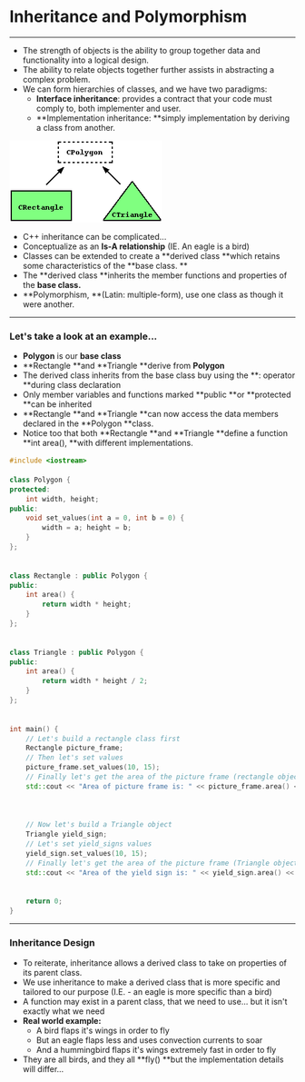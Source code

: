 # Inheritance and Polymorphism

---

* The strength of objects is the ability to group together data and functionality into a logical design.
* The ability to relate objects together further assists in abstracting a complex problem.
* We can form hierarchies of classes, and we have two paradigms:
  * **Interface inheritance**: provides a contract that your code must comply to, both implementer and user. 
  * **Implementation inheritance: **simply implementation by deriving a class from another. 

![](/assets/images.png)

* C++ inheritance can be complicated...
* Conceptualize as an **Is-A relationship** \(IE. An eagle is a bird\)
* Classes can be extended to create a **derived class **which retains some characteristics of the **base class. **
* The **derived class **inherits the member functions and properties of the **base class.**
* **Polymorphism, **\(Latin: multiple-form\), use one class as though it were another. 

---

### Let's take a look at an example...

* **Polygon** is our **base class**
* **Rectangle **and **Triangle **derive from **Polygon**
* The derived class inherits from the base class buy using the **: operator **during class declaration
* Only member variables and functions marked **public **or **protected **can be inherited
* **Rectangle **and **Triangle **can now access the data members declared in the **Polygon **class. 
* Notice too that both **Rectangle **and **Triangle **define a function **int area\(\), **with different implementations.

```cpp
#include <iostream>

class Polygon {
protected:
    int width, height;
public:
    void set_values(int a = 0, int b = 0) {
        width = a; height = b;
    }
};


class Rectangle : public Polygon {
public:
    int area() {
        return width * height;
    }
};


class Triangle : public Polygon {
public:
    int area() {
        return width * height / 2;
    }
};


int main() {
    // Let's build a rectangle class first
    Rectangle picture_frame;
    // Then let's set values
    picture_frame.set_values(10, 15);       
    // Finally let's get the area of the picture frame (rectangle object)
    std::cout << "Area of picture frame is: " << picture_frame.area() << std::endl; 



    // Now let's build a Triangle object
    Triangle yield_sign;
    // Let's set yield_signs values
    yield_sign.set_values(10, 15);
    // Finally let's get the area of the picture frame (Triangle object) and print it out
    std::cout << "Area of the yield sign is: " << yield_sign.area() << std::endl;


    return 0;
}
```

---

### Inheritance Design

* To reiterate, inheritance allows a derived class to take on properties of its parent class. 
* We use inheritance to make a derived class that is more specific and tailored to our purpose \(I.E. - an eagle is more specific than a bird\)
* A function may exist in a parent class, that we need to use... but it isn't exactly what we need
* **Real world example:**
  * A bird flaps it's wings in order to fly
  * But an eagle flaps less and uses convection currents to soar
  * And a hummingbird flaps it's wings extremely fast in order to fly
* They are all birds, and they all **fly\(\) **but the implementation details will differ...



